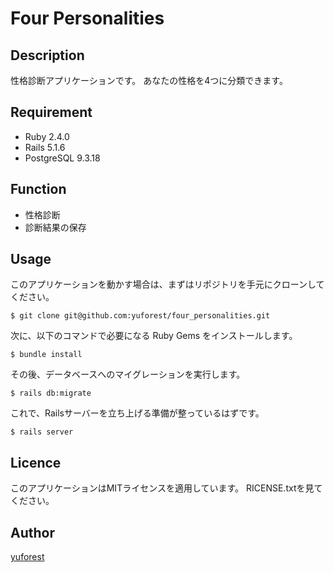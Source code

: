 Four Personalities
====


## Description
性格診断アプリケーションです。
あなたの性格を4つに分類できます。

## Requirement
- Ruby 2.4.0
- Rails 5.1.6
- PostgreSQL 9.3.18

## Function
- 性格診断
- 診断結果の保存

## Usage
このアプリケーションを動かす場合は、まずはリポジトリを手元にクローンしてください。

    $ git clone git@github.com:yuforest/four_personalities.git

次に、以下のコマンドで必要になる Ruby Gems をインストールします。

    $ bundle install
その後、データベースへのマイグレーションを実行します。

    $ rails db:migrate
これで、Railsサーバーを立ち上げる準備が整っているはずです。

    $ rails server

## Licence

このアプリケーションはMITライセンスを適用しています。
RICENSE.txtを見てください。

## Author

[yuforest](https://github.com/yuforest)